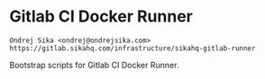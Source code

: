 # Gitlab CI Docker Runner

    Ondrej Sika <ondrej@ondrejsika.com>
    https://gitlab.sikahq.com/infrastructure/sikahq-gitlab-runner

Bootstrap scripts for Gitlab CI Docker Runner.

